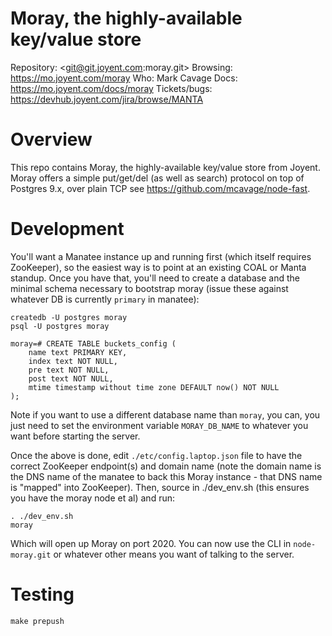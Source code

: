 # Moray, the highly-available key/value store

Repository: <git@git.joyent.com:moray.git>
Browsing: <https://mo.joyent.com/moray>
Who: Mark Cavage
Docs: <https://mo.joyent.com/docs/moray>
Tickets/bugs: <https://devhub.joyent.com/jira/browse/MANTA>


# Overview

This repo contains Moray, the highly-available key/value store from Joyent.
Moray offers a simple put/get/del (as well as search) protocol on top of
Postgres 9.x, over plain TCP see <https://github.com/mcavage/node-fast>.

# Development

You'll want a Manatee instance up and running first (which itself requires
ZooKeeper),  so the easiest way is to point at an existing COAL or Manta
standup.  Once you have that, you'll need to create a database and the minimal
schema necessary to bootstrap moray (issue these against whatever DB is
currently `primary` in manatee):

    createdb -U postgres moray
    psql -U postgres moray

    moray=# CREATE TABLE buckets_config (
        name text PRIMARY KEY,
        index text NOT NULL,
        pre text NOT NULL,
        post text NOT NULL,
        mtime timestamp without time zone DEFAULT now() NOT NULL
    );

Note if you want to use a different database name than `moray`, you can, you
just need to set the environment variable `MORAY_DB_NAME` to whatever you want
before starting the server.

Once the above is done, edit `./etc/config.laptop.json` file to have the correct
ZooKeeper endpoint(s) and domain name (note the domain name is the DNS name of
the manatee to back this Moray instance - that DNS name is "mapped" into
ZooKeeper). Then, source in ./dev_env.sh (this ensures you have the moray node
et al) and run:

    . ./dev_env.sh
    moray

Which will open up Moray on port 2020.  You can now use the CLI in
`node-moray.git` or whatever other means you want of talking to the server.

# Testing

    make prepush
